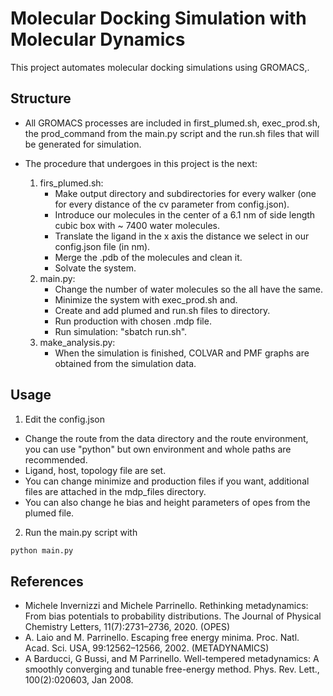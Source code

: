 # Molecular Docking Simulation with Molecular Dynamics

This project automates molecular docking simulations using GROMACS,.

##  Structure

- All GROMACS processes are included in first_plumed.sh, exec_prod.sh, the prod_command from the main.py script and the run.sh files that will be generated for simulation.

- The procedure that undergoes in this project is the next:

    1. firs_plumed.sh:
        - Make output directory and subdirectories for every walker (one for every distance of the cv parameter from config.json).
        - Introduce our molecules in the center of a 6.1 nm of side length cubic box with ~ 7400 water molecules.
        - Translate the ligand in the x axis the distance we select in our config.json file (in nm).
        - Merge the .pdb of the molecules and clean it.
        - Solvate the system.
    2. main.py:
        - Change the number of water molecules so the all have the same.
        - Minimize the system with exec_prod.sh and.
        - Create and add plumed and run.sh files to directory.
        - Run production with chosen .mdp file.
        - Run simulation: "sbatch run.sh".
    3. make_analysis.py:
        - When the simulation is finished, COLVAR and PMF graphs are obtained from the simulation data.


## Usage

1. Edit the config.json
 
 - Change the route from the data directory and the route environment, you can use "python" but own environment and whole paths are recommended.
 - Ligand, host, topology file are set.
 - You can change minimize and production files if you want, additional files are attached in the mdp_files directory.
 - You can also change he bias and height parameters of opes from the plumed file.
 


2. Run the main.py script with

```bash
python main.py
```


## References

 - Michele Invernizzi and Michele Parrinello. Rethinking metadynamics: From bias potentials to probability distributions. The Journal of Physical Chemistry Letters, 11(7):2731–2736, 2020. (OPES)
 - A. Laio and M. Parrinello. Escaping free energy minima. Proc. Natl. Acad. Sci. USA, 99:12562–12566, 2002. (METADYNAMICS)
 - A Barducci, G Bussi, and M Parrinello. Well-tempered metadynamics: A smoothly converging and tunable free-energy method. Phys. Rev. Lett., 100(2):020603, Jan 2008.